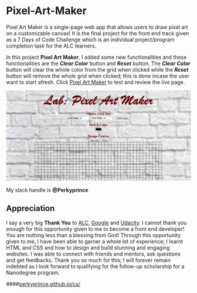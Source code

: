 # Pixel-Art-Maker
Pixel Art Maker is a single-page web app that allows users to draw pixel art on a customizable canvas! It is the final project for the front end track given as a 7 Days of Code Challenge which is an individual project/program completion task for the ALC learners.

In this project **Pixel Art Maker**, I added some new functionalities and these functionalities are the _**Clear Color**_ button and _**Reset**_ button. The _**Clear Color**_ button will clear the whole color from the grid when clicked while the _**Reset**_ button will remove the whole grid when clicked; this is done incase the user want to start afresh.
Click [Pixel Art Maker](https://perkyprince.github.io/cs/) to test and review the live page.

![Pixel Art Maker Image](pixel.png)

My slack handle is **@Perkyprince**

## Appreciation
I say a very big **Thank You** to [ALC](https://andela.com), [Google](www.google.com) and [Udacity](www.udacity.com). I cannot thank you enough for this opportunity given to me to become a front end developer! You are nothing less than a blessing from God! Through this opportunity given to me, I have been able to garner a whole lot of experience; I learnt HTML and CSS and how to design and build stunning and engaging websites. I was able to connect with friends and mentors, ask questions and get feedbacks. Thank you so much for this; I will forever remain indebted as I look forward to qualifying for the follow-up scholarship for a Nanodegree program.



####[perkyprince.github.io/cs/](https://perkyprince.github.io/cs/)
